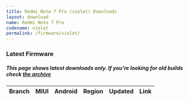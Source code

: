 ```yaml
---
title: Redmi Note 7 Pro (violet) Downloads
layout: download
name: Redmi Note 7 Pro
codename: violet
permalink: /firmware/violet/
---
```


### Latest Firmware
##### This page shows latest downloads only. If you're looking for old builds check [the archive](/archive/firmware/violet/)


<div class="table-responsive-md" id="table-wrapper">
<table id="firmware" class="compact table table-striped table-hover table-sm">
    <thead class="thead-dark">
        <tr>
            <th>Branch</th>
            <th>MIUI</th>
            <th>Android</th>
            <th>Region</th>
            <th>Updated</th>
            <th>Link</th>
        </tr>
    </thead>
    <script>loadFirmwareDownloads('violet', 'latest')</script>
</table>
</div>
